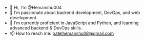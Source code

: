 - 👋 Hi, I’m @Hemanshu004
- 👀 I’m passionate about backend development, DevOps, and web development.
- 🌱 I’m currently proficient in JavaScript and Python, and learning advanced backend & DevOps skills.
- 📫 How to reach me: patelhemanshu09@gmail.com
